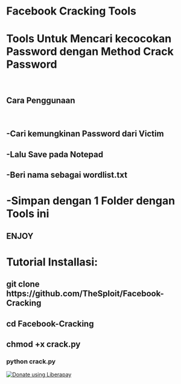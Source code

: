 # Facebook Cracking Tools
<h1>Tools Untuk Mencari kecocokan Password dengan Method Crack Password</h1>
<br><h2>Cara Penggunaan</h2></br>
<h2>-Cari kemungkinan Password dari Victim
<h2>-Lalu Save pada Notepad
<h2><b>-Beri nama sebagai wordlist.txt</h2></b>
 <h1><b>-Simpan dengan 1 Folder dengan Tools ini</b></h1>
<h2>ENJOY<h2>
 
 <h1><b>Tutorial Installasi:</b></h1>
 <h2>git clone https://github.com/TheSploit/Facebook-Cracking</h2>
 <h2>cd Facebook-Cracking</h2>
 <h2>chmod +x crack.py</h2>
 <h3><b>python crack.py</b></h3> 

<noscript><a href="https://liberapay.com/TheSploit/donate"><img alt="Donate using Liberapay" src="https://liberapay.com/assets/widgets/donate.svg"></a></noscript>
